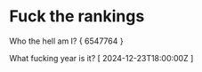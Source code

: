 # Fuck the rankings

Who the hell am I?
{ 6547764 }

What fucking year is it?
[ 2024-12-23T18:00:00Z ]

